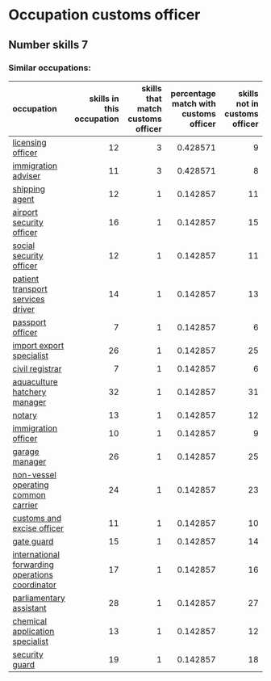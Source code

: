 # Occupation customs officer
## Number skills 7
### Similar occupations:
| occupation                                                                                            |   skills in this occupation |   skills that match customs officer |   percentage match with customs officer |   skills not in customs officer |
|:------------------------------------------------------------------------------------------------------|----------------------------:|------------------------------------:|----------------------------------------:|--------------------------------:|
| [licensing officer](licensing_officer.md)                                                             |                          12 |                                   3 |                                0.428571 |                               9 |
| [immigration adviser](immigration_adviser.md)                                                         |                          11 |                                   3 |                                0.428571 |                               8 |
| [shipping agent](shipping_agent.md)                                                                   |                          12 |                                   1 |                                0.142857 |                              11 |
| [airport security officer](airport_security_officer.md)                                               |                          16 |                                   1 |                                0.142857 |                              15 |
| [social security officer](social_security_officer.md)                                                 |                          12 |                                   1 |                                0.142857 |                              11 |
| [patient transport services driver](patient_transport_services_driver.md)                             |                          14 |                                   1 |                                0.142857 |                              13 |
| [passport officer](passport_officer.md)                                                               |                           7 |                                   1 |                                0.142857 |                               6 |
| [import export specialist](import_export_specialist.md)                                               |                          26 |                                   1 |                                0.142857 |                              25 |
| [civil registrar](civil_registrar.md)                                                                 |                           7 |                                   1 |                                0.142857 |                               6 |
| [aquaculture hatchery manager](aquaculture_hatchery_manager.md)                                       |                          32 |                                   1 |                                0.142857 |                              31 |
| [notary](notary.md)                                                                                   |                          13 |                                   1 |                                0.142857 |                              12 |
| [immigration officer](immigration_officer.md)                                                         |                          10 |                                   1 |                                0.142857 |                               9 |
| [garage manager](garage_manager.md)                                                                   |                          26 |                                   1 |                                0.142857 |                              25 |
| [non-vessel operating common carrier](non-vessel_operating_common_carrier.md)                         |                          24 |                                   1 |                                0.142857 |                              23 |
| [customs and excise officer](customs_and_excise_officer.md)                                           |                          11 |                                   1 |                                0.142857 |                              10 |
| [gate guard](gate_guard.md)                                                                           |                          15 |                                   1 |                                0.142857 |                              14 |
| [international forwarding operations coordinator](international_forwarding_operations_coordinator.md) |                          17 |                                   1 |                                0.142857 |                              16 |
| [parliamentary assistant](parliamentary_assistant.md)                                                 |                          28 |                                   1 |                                0.142857 |                              27 |
| [chemical application specialist](chemical_application_specialist.md)                                 |                          13 |                                   1 |                                0.142857 |                              12 |
| [security guard](security_guard.md)                                                                   |                          19 |                                   1 |                                0.142857 |                              18 |
